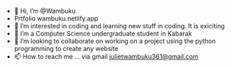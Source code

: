 - 👋 Hi, I’m @Wambuku
- Prtfolio wambuku.netlify.app
- 👀 I’m interested in coding and learning new stuff in coding. It is exiciting
- 🌱 I’m a Computer Science undergraduate student in Kabarak
- 💞️ I’m looking to collaborate on working on a project using the python programming to create any website 
- 📫 How to reach me ... via gmail julietwambuku361@gmail.com

<!---
Wambuku/Wambuku is a ✨ special ✨ repository because its `README.md` (this file) appears on your GitHub profile.
You can click the Preview link to take a look at your changes.
--->
